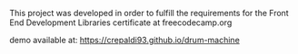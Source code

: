 This project was developed in order to fulfill the requirements for the Front End Development Libraries certificate at freecodecamp.org

demo available at: https://crepaldi93.github.io/drum-machine